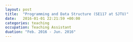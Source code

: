 ```yaml
---
layout: post
title:  "Programming and Data Structure (SE117 at SJTU)"
date:   2016-01-01 22:21:59 +00:00
categories: teaching
occupation: Teaching Assistant
duation: "Feb. 2016 - Jun. 2016"
---
```

